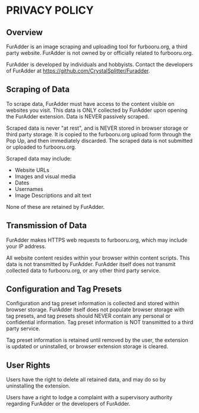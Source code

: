 # PRIVACY POLICY

## Overview

FurAdder is an image scraping and uploading tool for furbooru.org,
a third party website. FurAdder is not owned by or officially related to
furbooru.org.

FurAdder is developed by individuals and hobbyists. Contact the developers of
FurAdder at https://github.com/CrystalSplitter/Furadder.

## Scraping of Data

To scrape data, FurAdder must have access to the content visible on websites
you visit. This data is ONLY collected by FurAdder upon opening the FurAdder
extension. Data is NEVER passively scraped.

Scraped data is never "at rest", and is NEVER stored in browser storage or
third party storage. It is copied to the furbooru.org upload form through
the Pop Up, and then immediately discarded. The scraped data is not submitted
or uploaded to furbooru.org.

Scraped data may include:

* Website URLs
* Images and visual media
* Dates
* Usernames
* Image Descriptions and alt text

None of these are retained by FurAdder.

## Transmission of Data

FurAdder makes HTTPS web requests to furbooru.org, which may include your IP
address.

All website content resides within your browser within content scripts.
This data is not transmitted by FurAdder. FurAdder itself does not
transmit collected data to furbooru.org, or any other third party service.

## Configuration and Tag Presets

Configuration and tag preset information is collected and stored
within browser storage. FurAdder itself does not populate browser storage with
tag presets, and tag presets should NEVER contain any personal or confidential
information. Tag preset information is NOT transmitted to a third party
service.

Tag preset information is retained until removed by the user, the extension
is updated or uninstalled, or browser extension storage is cleared.

## User Rights

Users have the right to delete all retained data, and may do so by
uninstalling the extension.

Users have a right to lodge a complaint with a supervisory authority regarding
FurAdder or the developers of FurAdder.
